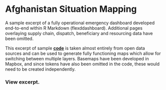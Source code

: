 # Afghanistan Situation Mapping

A sample excerpt of a fully operational emergency dashboard developed end-to-end within R Markdown (flexddashboard). Additional pages overlaying supply chain, dispatch, beneficiary and resourcing data have been omitted.

This excerpt of sample **[code](www.google.com)** is taken almost entirely from open data sources and can be used to generate fully functioning maps which allow for switching between multiple layers. Basemaps have been developed in Mapbox, and since tokens have also been omitted in the code, these would need to be created independently. 

### View excerpt.
